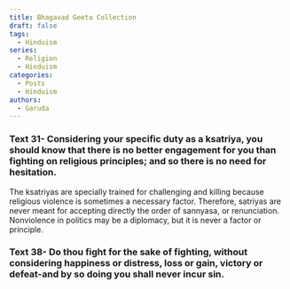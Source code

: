 ```yaml
---
title: Bhagavad Geeta Collection
draft: false
tags:
  - Hinduism
series:
  - Religion
  - Hinduism 
categories:
  - Posts
  - Hinduism 
authors:
  - Garuda
---
```

### **Text 31-** Considering your specific duty as a ksatriya, you should know that there is no better engagement for you than fighting on religious principles; and so there is no need for hesitation.
The ksatriyas are specially trained for challenging and killing because religious violence is sometimes a necessary factor. Therefore, satriyas are never meant for accepting directly the order of sannyasa, or renunciation. Nonviolence in politics may be a diplomacy, but it is never a factor or principle.

### **Text 38-** Do thou fight for the sake of fighting, without considering happiness or distress, loss or gain, victory or defeat-and by so doing you shall never incur sin.
